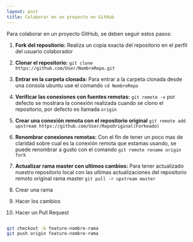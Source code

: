 ```yaml
---
layout: post
title: Colaborar en un proyecto en GitHub
---
```


Para colaborar en un proyecto GitHub, se deben seguir estos pasos:

1. **Fork del repositorio:** Realiza un copia exacta del repositorio en el perfil del usuario colaborador
2. **Clonar el repositorio:** 
  `
  git clone https://github.com/User/NombreRepo.git
  `
  
3. **Entrar en la carpeta clonada:** Para entrar a la carpeta clonada desde una consola ubuntu use el comando `cd NombreRepo`

 
4. **Verificar las conexiones con fuentes remotas:** `git remote -v` por defecto se mostrara la conexión realizada cuando se clono el repositorio, por defecto es llamada `origin`
 
5. **Crear una conexión remota con el repositorio original** `git remote add upstream https://github.com/User/RepoOriginal(Forkeado)`

6. **Renombrar conexiones remotas:** Con el fin de tener un poco mas de claridad sobre cual es la conexión remota que estamas usando, se puede renombrar a gusto con el comando `git remote rename origin fork`

7. **Actualizar rama master con ultimos cambios:** Para tener actualizado nuestro repositorio local con las ultimas actualizaciones del repositorio remoto original rama master `git pull -r upstream master`


5. Crear una rama
6. Hacer los cambios
7. Hacer un Pull Request

```sh

git checkout -b feature-nombre-rama
git push origin feature-nombre-rama
```
<!-- Next you can update your site name, avatar and other options using the _config.yml file in the root of your repository (shown below).

![_config.yml]({{ site.baseurl }}/images/config.png)

The easiest way to make your first post is to edit this one. Go into /_posts/ and update the Hello World markdown file. For more instructions head over to the [Jekyll Now repository](https://github.com/barryclark/jekyll-now) on GitHub. -->
